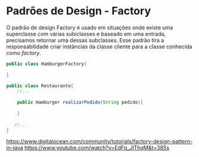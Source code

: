 # Padrões de Design - Factory

O padrão de design Factory é usado em situações onde existe uma superclasse com 
várias subiclasses e baseado em uma entrada, precisamos retornar uma dessas
subclasses. Esse padrão tira a responsabilidade criar instâncias da classe cliente
para a classe conhecida como *factory*.


````java
public class HamburgerFactory{
     
}

public class Restaurante{
    //... 
    
    public Hamburger realizarPedido(String pedido){
        
    }
    
   //... 
}
````



https://www.digitalocean.com/community/tutorials/factory-design-pattern-in-java
https://www.youtube.com/watch?v=EdFq_JIThqM&t=385s